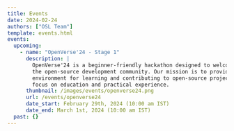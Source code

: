 ```yaml
---
title: Events
date: 2024-02-24
authors: ["OSL Team"]
template: events.html
events:
  upcoming:
    - name: "OpenVerse'24 - Stage 1"
      description: |
        OpenVerse'24 is a beginner-friendly hackathon designed to welcome newcomers to
        the open-source development community. Our mission is to provide a supportive
        environment for learning and contributing to open-source projects, with a strong
        focus on education and practical experience.
      thumbnail: /images/events/openverse24.png
      url: /events/openverse24
      date_start: February 29th, 2024 (10:00 am IST)
      date_end: March 1st, 2024 (10:00 am IST)
  past: {}
---
```

